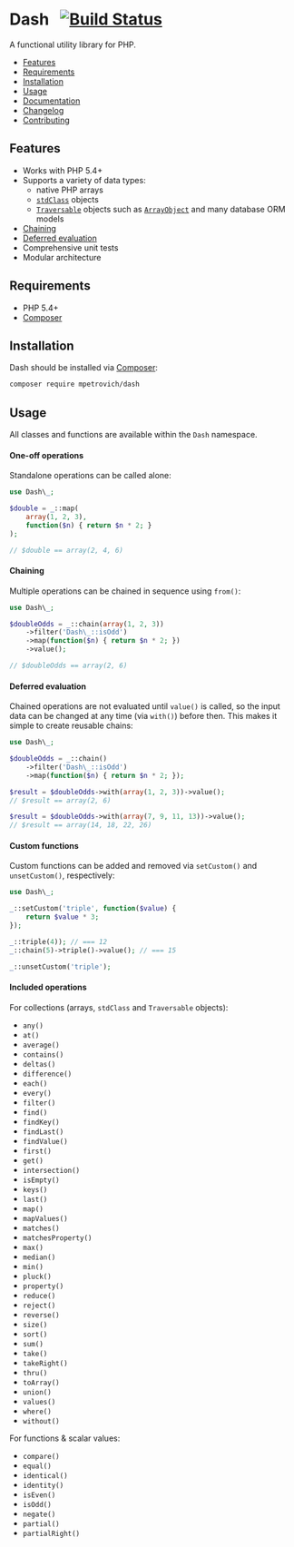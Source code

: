 Dash &nbsp; [![Build Status](https://travis-ci.org/mpetrovich/Dash.svg?branch=master)](https://travis-ci.org/mpetrovich/Dash)
====
A functional utility library for PHP.

- [Features](#features)
- [Requirements](#requirements)
- [Installation](#installation)
- [Usage](#usage)
- [Documentation](docs/index.html)
- [Changelog](CHANGELOG.md)
- [Contributing](CONTRIBUTING.md)


Features
--------
- Works with PHP 5.4+
- Supports a variety of data types:
	- native PHP arrays
	- [`stdClass`](http://php.net/manual/en/reserved.classes.php) objects
	- [`Traversable`](http://php.net/manual/en/class.traversable.php) objects such as [`ArrayObject`](http://php.net/manual/en/class.arrayobject.php) and many database ORM models
- [Chaining](#chaining)
- [Deferred evaluation](#deferred-evaluation)
- Comprehensive unit tests
- Modular architecture


Requirements
------------
- PHP 5.4+
- [Composer](https://getcomposer.org/)


Installation
------------
Dash should be installed via [Composer](https://getcomposer.org/):
```sh
composer require mpetrovich/dash
```


Usage
-----
All classes and functions are available within the `Dash` namespace.


#### One-off operations
Standalone operations can be called alone:

```php
use Dash\_;

$double = _::map(
	array(1, 2, 3),
	function($n) { return $n * 2; }
);

// $double == array(2, 4, 6)
```


#### Chaining
Multiple operations can be chained in sequence using `from()`:

```php
use Dash\_;

$doubleOdds = _::chain(array(1, 2, 3))
	->filter('Dash\_::isOdd')
	->map(function($n) { return $n * 2; })
	->value();

// $doubleOdds == array(2, 6)
```


#### Deferred evaluation
Chained operations are not evaluated until `value()` is called, so the input data can be changed at any time (via `with()`) before then. This makes it simple to create reusable chains:
```php
use Dash\_;

$doubleOdds = _::chain()
	->filter('Dash\_::isOdd')
	->map(function($n) { return $n * 2; });

$result = $doubleOdds->with(array(1, 2, 3))->value();
// $result == array(2, 6)

$result = $doubleOdds->with(array(7, 9, 11, 13))->value();
// $result == array(14, 18, 22, 26)
```


#### Custom functions
Custom functions can be added and removed via `setCustom()` and `unsetCustom()`, respectively:
```php
use Dash\_;

_::setCustom('triple', function($value) {
	return $value * 3;
});

_::triple(4)); // === 12
_::chain(5)->triple()->value(); // === 15

_::unsetCustom('triple');
```


#### Included operations
For collections (arrays, `stdClass` and `Traversable` objects):

- `any()`
- `at()`
- `average()`
- `contains()`
- `deltas()`
- `difference()`
- `each()`
- `every()`
- `filter()`
- `find()`
- `findKey()`
- `findLast()`
- `findValue()`
- `first()`
- `get()`
- `intersection()`
- `isEmpty()`
- `keys()`
- `last()`
- `map()`
- `mapValues()`
- `matches()`
- `matchesProperty()`
- `max()`
- `median()`
- `min()`
- `pluck()`
- `property()`
- `reduce()`
- `reject()`
- `reverse()`
- `size()`
- `sort()`
- `sum()`
- `take()`
- `takeRight()`
- `thru()`
- `toArray()`
- `union()`
- `values()`
- `where()`
- `without()`

For functions & scalar values:

- `compare()`
- `equal()`
- `identical()`
- `identity()`
- `isEven()`
- `isOdd()`
- `negate()`
- `partial()`
- `partialRight()`
